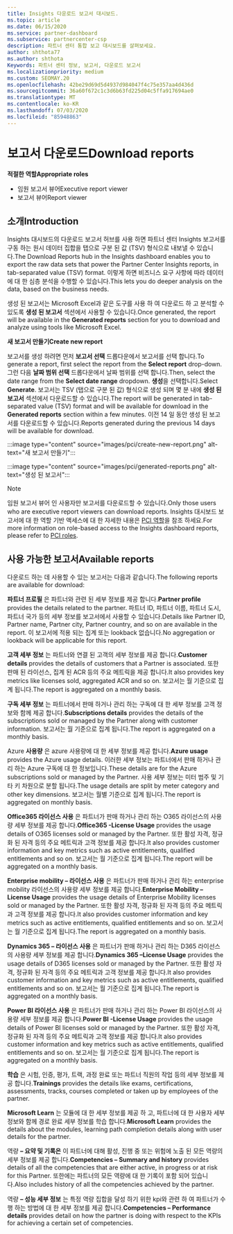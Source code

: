 ```yaml
---
title: Insights 다운로드 보고서 대시보드.
ms.topic: article
ms.date: 06/15/2020
ms.service: partner-dashboard
ms.subservice: partnercenter-csp
description: 파트너 센터 통합 보고 대시보드를 살펴보세요.
author: shthota77
ms.author: shthota
Keywords: 파트너 센터 정보, 보고서, 다운로드 보고서
ms.localizationpriority: medium
ms.custom: SEOMAY.20
ms.openlocfilehash: 42be29d69d5d4937d984047f4c75e357aa4d436d
ms.sourcegitcommit: 36a60f672c1c3d6b63fd225d04c5ffa917694ae0
ms.translationtype: MT
ms.contentlocale: ko-KR
ms.lasthandoff: 07/03/2020
ms.locfileid: "85948863"
---
```

# <a name="download-reports"></a><span data-ttu-id="28e3d-104">보고서 다운로드</span><span class="sxs-lookup"><span data-stu-id="28e3d-104">Download reports</span></span>

<span data-ttu-id="28e3d-105">**적절한 역할**</span><span class="sxs-lookup"><span data-stu-id="28e3d-105">**Appropriate roles**</span></span>
- <span data-ttu-id="28e3d-106">임원 보고서 뷰어</span><span class="sxs-lookup"><span data-stu-id="28e3d-106">Executive report viewer</span></span>
- <span data-ttu-id="28e3d-107">보고서 뷰어</span><span class="sxs-lookup"><span data-stu-id="28e3d-107">Report viewer</span></span>

## <a name="introduction"></a><span data-ttu-id="28e3d-108">소개</span><span class="sxs-lookup"><span data-stu-id="28e3d-108">Introduction</span></span>

<span data-ttu-id="28e3d-109">Insights 대시보드의 다운로드 보고서 허브를 사용 하면 파트너 센터 Insights 보고서를 구동 하는 원시 데이터 집합을 탭으로 구분 된 값 (TSV) 형식으로 내보낼 수 있습니다.</span><span class="sxs-lookup"><span data-stu-id="28e3d-109">The Download Reports hub in the Insights dashboard enables you to export the raw data sets that power the Partner Center Insights reports, in tab-separated value (TSV) format.</span></span> <span data-ttu-id="28e3d-110">이렇게 하면 비즈니스 요구 사항에 따라 데이터에 대 한 심층 분석을 수행할 수 있습니다.</span><span class="sxs-lookup"><span data-stu-id="28e3d-110">This lets you do deeper analysis on the data, based on the business needs.</span></span>

<span data-ttu-id="28e3d-111">생성 된 보고서는 Microsoft Excel과 같은 도구를 사용 하 여 다운로드 하 고 분석할 수 있도록 **생성 된 보고서** 섹션에서 사용할 수 있습니다.</span><span class="sxs-lookup"><span data-stu-id="28e3d-111">Once generated, the report  will be available in the **Generated reports** section for you to download and analyze using tools like Microsoft Excel.</span></span>

<span data-ttu-id="28e3d-112">**새 보고서 만들기**</span><span class="sxs-lookup"><span data-stu-id="28e3d-112">**Create new report**</span></span>

<span data-ttu-id="28e3d-113">보고서를 생성 하려면 먼저 **보고서 선택** 드롭다운에서 보고서를 선택 합니다.</span><span class="sxs-lookup"><span data-stu-id="28e3d-113">To generate a report, first select the report from the **Select report** drop-down.</span></span> <span data-ttu-id="28e3d-114">그런 다음 **날짜 범위 선택** 드롭다운에서 날짜 범위를 선택 합니다.</span><span class="sxs-lookup"><span data-stu-id="28e3d-114">Then, select the date range from the **Select date range** dropdown.</span></span> <span data-ttu-id="28e3d-115">**생성**을 선택합니다.</span><span class="sxs-lookup"><span data-stu-id="28e3d-115">Select **Generate**.</span></span> <span data-ttu-id="28e3d-116">보고서는 TSV (탭으로 구분 된 값) 형식으로 생성 되며 몇 분 내에 **생성 된 보고서** 섹션에서 다운로드할 수 있습니다.</span><span class="sxs-lookup"><span data-stu-id="28e3d-116">The report will be generated in tab-separated value (TSV) format and will be available for download in the **Generated reports** section within a few minutes.</span></span> <span data-ttu-id="28e3d-117">이전 14 일 동안 생성 된 보고서를 다운로드할 수 있습니다.</span><span class="sxs-lookup"><span data-stu-id="28e3d-117">Reports generated during the previous 14 days will be available for download.</span></span>

:::image type="content" source="images/pci/create-new-report.png" alt-text="새 보고서 만들기":::

:::image type="content" source="images/pci/generated-reports.png" alt-text="생성 된 보고서":::

>[!NOTE] 
><span data-ttu-id="28e3d-120">임원 보고서 뷰어 인 사용자만 보고서를 다운로드할 수 있습니다.</span><span class="sxs-lookup"><span data-stu-id="28e3d-120">Only those users who are executive report viewers can download reports.</span></span> <span data-ttu-id="28e3d-121">Insights 대시보드 보고서에 대 한 역할 기반 액세스에 대 한 자세한 내용은 [PCI 역할](pci-roles.md)을 참조 하세요.</span><span class="sxs-lookup"><span data-stu-id="28e3d-121">For more information on role-based access to the Insights dashboard reports, please refer to [PCI roles](pci-roles.md).</span></span> 

## <a name="available-reports"></a><span data-ttu-id="28e3d-122">사용 가능한 보고서</span><span class="sxs-lookup"><span data-stu-id="28e3d-122">Available reports</span></span>

<span data-ttu-id="28e3d-123">다운로드 하는 데 사용할 수 있는 보고서는 다음과 같습니다.</span><span class="sxs-lookup"><span data-stu-id="28e3d-123">The following reports are available for download:</span></span>

<span data-ttu-id="28e3d-124">**파트너 프로필** 은 파트너와 관련 된 세부 정보를 제공 합니다.</span><span class="sxs-lookup"><span data-stu-id="28e3d-124">**Partner profile** provides the details related to the partner.</span></span> <span data-ttu-id="28e3d-125">파트너 ID, 파트너 이름, 파트너 도시, 파트너 국가 등의 세부 정보를 보고서에서 사용할 수 있습니다.</span><span class="sxs-lookup"><span data-stu-id="28e3d-125">Details like Partner ID, Partner name, Partner city, Partner country, and so on are available in the report.</span></span> <span data-ttu-id="28e3d-126">이 보고서에 적용 되는 집계 또는 lookback 없습니다.</span><span class="sxs-lookup"><span data-stu-id="28e3d-126">No aggregation or lookback will be applicable for this report.</span></span>

<span data-ttu-id="28e3d-127">**고객 세부 정보** 는 파트너와 연결 된 고객의 세부 정보를 제공 합니다.</span><span class="sxs-lookup"><span data-stu-id="28e3d-127">**Customer details** provides the details of customers that a Partner is associated.</span></span> <span data-ttu-id="28e3d-128">또한 판매 된 라이선스, 집계 된 ACR 등의 주요 메트릭을 제공 합니다.</span><span class="sxs-lookup"><span data-stu-id="28e3d-128">It also provides key metrics like licenses sold, aggregated ACR and so on.</span></span> <span data-ttu-id="28e3d-129">보고서는 월 기준으로 집계 됩니다.</span><span class="sxs-lookup"><span data-stu-id="28e3d-129">The report is aggregated on a monthly basis.</span></span>

<span data-ttu-id="28e3d-130">**구독 세부 정보** 는 파트너에서 판매 하거나 관리 하는 구독에 대 한 세부 정보를 고객 정보와 함께 제공 합니다.</span><span class="sxs-lookup"><span data-stu-id="28e3d-130">**Subscriptions details** provides the details of the subscriptions sold or managed by the Partner along with customer information.</span></span> <span data-ttu-id="28e3d-131">보고서는 월 기준으로 집계 됩니다.</span><span class="sxs-lookup"><span data-stu-id="28e3d-131">The report is aggregated on a monthly basis.</span></span>

<span data-ttu-id="28e3d-132">Azure **사용량** 은 azure 사용량에 대 한 세부 정보를 제공 합니다.</span><span class="sxs-lookup"><span data-stu-id="28e3d-132">**Azure usage** provides the Azure usage details.</span></span> <span data-ttu-id="28e3d-133">이러한 세부 정보는 파트너에서 판매 하거나 관리 하는 Azure 구독에 대 한 정보입니다.</span><span class="sxs-lookup"><span data-stu-id="28e3d-133">These details are for the Azure subscriptions sold or managed by the Partner.</span></span> <span data-ttu-id="28e3d-134">사용 세부 정보는 미터 범주 및 기타 키 차원으로 분할 됩니다.</span><span class="sxs-lookup"><span data-stu-id="28e3d-134">The usage details are split by meter category and other key dimensions.</span></span> <span data-ttu-id="28e3d-135">보고서는 월별 기준으로 집계 됩니다.</span><span class="sxs-lookup"><span data-stu-id="28e3d-135">The report is aggregated on monthly basis.</span></span>

<span data-ttu-id="28e3d-136">**Office365 라이선스 사용** 은 파트너가 판매 하거나 관리 하는 O365 라이선스의 사용량 세부 정보를 제공 합니다.</span><span class="sxs-lookup"><span data-stu-id="28e3d-136">**Office365 -License Usage** provides the usage details of O365 licenses sold or managed by the Partner.</span></span> <span data-ttu-id="28e3d-137">또한 활성 자격, 정규화 된 자격 등의 주요 메트릭과 고객 정보를 제공 합니다.</span><span class="sxs-lookup"><span data-stu-id="28e3d-137">It also provides customer information and key metrics such as active entitlements, qualified entitlements and so on.</span></span> <span data-ttu-id="28e3d-138">보고서는 월 기준으로 집계 됩니다.</span><span class="sxs-lookup"><span data-stu-id="28e3d-138">The report will be aggregated on a monthly basis.</span></span>

<span data-ttu-id="28e3d-139">**Enterprise mobility – 라이선스 사용** 은 파트너가 판매 하거나 관리 하는 enterprise mobility 라이선스의 사용량 세부 정보를 제공 합니다.</span><span class="sxs-lookup"><span data-stu-id="28e3d-139">**Enterprise Mobility –License Usage**  provides the usage details of Enterprise Mobility licenses sold or managed by the Partner.</span></span> <span data-ttu-id="28e3d-140">또한 활성 자격, 정규화 된 자격 등의 주요 메트릭과 고객 정보를 제공 합니다.</span><span class="sxs-lookup"><span data-stu-id="28e3d-140">It also provides customer information and key metrics such as active entitlements, qualified entitlements and so on.</span></span> <span data-ttu-id="28e3d-141">보고서는 월 기준으로 집계 됩니다.</span><span class="sxs-lookup"><span data-stu-id="28e3d-141">The report is aggregated on a monthly basis.</span></span>

<span data-ttu-id="28e3d-142">**Dynamics 365 – 라이선스 사용** 은 파트너가 판매 하거나 관리 하는 D365 라이선스의 사용량 세부 정보를 제공 합니다.</span><span class="sxs-lookup"><span data-stu-id="28e3d-142">**Dynamics 365 –License Usage** provides the usage details of D365 licenses sold or managed by the Partner.</span></span> <span data-ttu-id="28e3d-143">또한 활성 자격, 정규화 된 자격 등의 주요 메트릭과 고객 정보를 제공 합니다.</span><span class="sxs-lookup"><span data-stu-id="28e3d-143">It also provides customer information and key metrics such as active entitlements, qualified entitlements and so on.</span></span> <span data-ttu-id="28e3d-144">보고서는 월 기준으로 집계 됩니다.</span><span class="sxs-lookup"><span data-stu-id="28e3d-144">The report is aggregated on a monthly basis.</span></span>

<span data-ttu-id="28e3d-145">**Power BI 라이선스 사용** 은 파트너가 판매 하거나 관리 하는 Power BI 라이선스의 사용량 세부 정보를 제공 합니다.</span><span class="sxs-lookup"><span data-stu-id="28e3d-145">**Power BI -License Usage** provides the usage details of Power BI licenses sold or managed by the Partner.</span></span> <span data-ttu-id="28e3d-146">또한 활성 자격, 정규화 된 자격 등의 주요 메트릭과 고객 정보를 제공 합니다.</span><span class="sxs-lookup"><span data-stu-id="28e3d-146">It also provides customer information and key metrics such as active entitlements, qualified entitlements and so on.</span></span> <span data-ttu-id="28e3d-147">보고서는 월 기준으로 집계 됩니다.</span><span class="sxs-lookup"><span data-stu-id="28e3d-147">The report is aggregated on a monthly basis.</span></span>

<span data-ttu-id="28e3d-148">**학습** 은 시험, 인증, 평가, 트랙, 과정 완료 또는 파트너 직원의 작업 등의 세부 정보를 제공 합니다.</span><span class="sxs-lookup"><span data-stu-id="28e3d-148">**Trainings** provides the details like exams, certifications, assessments, tracks, courses completed or taken up by employees of the partner.</span></span>

<span data-ttu-id="28e3d-149">**Microsoft Learn** 는 모듈에 대 한 세부 정보를 제공 하 고, 파트너에 대 한 사용자 세부 정보와 함께 경로 완료 세부 정보를 학습 합니다.</span><span class="sxs-lookup"><span data-stu-id="28e3d-149">**Microsoft Learn** provides the details about the modules, learning path completion details along with user details for the partner.</span></span>

<span data-ttu-id="28e3d-150">역량 **– 요약 및 기록은** 이 파트너에 대해 활성, 진행 중 또는 위험에 노출 된 모든 역량의 세부 정보를 제공 합니다.</span><span class="sxs-lookup"><span data-stu-id="28e3d-150">**Competencies – Summary and history** provides details of all the competencies that are either active, in progress or at risk for this Partner.</span></span> <span data-ttu-id="28e3d-151">또한에는 파트너의 모든 역량에 대 한 기록이 포함 되어 있습니다.</span><span class="sxs-lookup"><span data-stu-id="28e3d-151">Also includes history of all the competencies achieved by the partner.</span></span>

<span data-ttu-id="28e3d-152">역량 **– 성능 세부 정보** 는 특정 역량 집합을 달성 하기 위한 kpi와 관련 하 여 파트너가 수행 하는 방법에 대 한 세부 정보를 제공 합니다.</span><span class="sxs-lookup"><span data-stu-id="28e3d-152">**Competencies – Performance details** provides detail on how the partner is doing with respect to the KPIs for achieving a certain set of competencies.</span></span>

